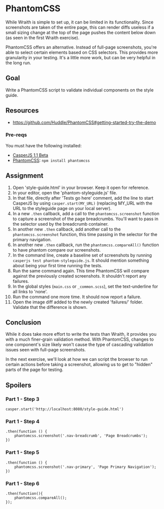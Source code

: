 # PhantomCSS

While Wraith is simple to set up, it can be limited in its functionality. Since screenshots are taken of the entire page, this can render diffs useless if a small sizing change at the top of the page pushes the content below down (as seen in the first Wraith exercise).

PhantomCSS offers an alternative. Instead of full-page screenshots, you're able to select certain elements based on CSS selectors. This provides more granularity in your testing. It's a little more work, but can be very helpful in the long run. 

## Goal
Write a PhantomCSS script to validate individual components on the style guide.

## Resources
- https://github.com/Huddle/PhantomCSS#getting-started-try-the-demo

### Pre-reqs

You must have the following installed:

- [CasperJS 1.1 Beta](http://docs.casperjs.org/en/latest/installation.html)
- [PhantomCSS](https://github.com/Huddle/PhantomCSS#download): `npm install phantomcss`

## Assignment

1. Open 'style-guide.html' in your browser. Keep it open for reference.
2. In your editor, open the 'phantom-styleguide.js' file.
3. In that file, directly after 'Tests go here' comment, add the line to start CasperJS by using `casper.start(MY_URL)` (replacing MY_URL with the URL to the styleguide page on your local server).
4. In a new `.then` callback, add a call to the `phantomcss.screenshot` function to capture a screenshot of the page breadcrumbs. You'll want to pass in the selector used by the breadcrumb container.
5. In another new `.then` callback, add another call to the `phantomcss.screenshot` function, this time passing in the selector for the primary navigation.
6. In another new `.then` callback, run the `phantomcss.compareAll()` function to have phantom compare our screenshots.
7. In the command line, create a baseline set of screenshots by running `casperjs test phantom-styleguide.js`. It should mention something about being your first time running the tests.
8. Run the same command again. This time PhantomCSS will compare against the previously created screenshots. It shouldn't report any failures.
9. In the global styles (`main.css` or `_common.scss`), set the text-underline for all links to 'none'.
10. Run the command one more time. It should now report a failure.
11. Open the image diff added to the newly created 'failures/' folder. Validate that the difference is shown.

## Conclusion 

While it does take more effort to write the tests than Wraith, it provides you with a much finer-grain validation method. With PhantomCSS, changes to one component's size likely won't cause the type of cascading validation issues seen with full-page screenshots.

In the next exercise, we'll look at how we can script the browser to run certain actions before taking a screenshot, allowing us to get to "hidden" parts of the page for testing.

## Spoilers

### Part 1 - Step 3

```
casper.start('http://localhost:8080/style-guide.html')
```

### Part 1 - Step 4

```
.then(function () {
    phantomcss.screenshot('.nav-breadcrumb', 'Page Breadcrumbs');
})
```

### Part 1 - Step 5

```
.then(function () {
    phantomcss.screenshot('.nav-primary', 'Page Primary Navigation');
})
```

### Part 1 - Step 6

```
.then(function(){
    phantomcss.compareAll();
});
```